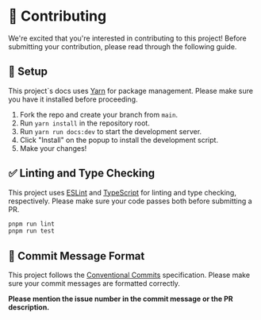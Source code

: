 # 🤝 Contributing

We're excited that you're interested in contributing to this project! Before submitting your contribution, please read through the following guide.

## 🔧 Setup

This project`s docs uses [Yarn](https://yarnpkg.com/) for package management. Please make sure you have it installed before proceeding.

1. Fork the repo and create your branch from `main`.
2. Run `yarn install` in the repository root.
3. Run `yarn run docs:dev` to start the development server.
4. Click "Install" on the popup to install the development script.
5. Make your changes!

## ✅ Linting and Type Checking

This project uses [ESLint](https://eslint.org/) and [TypeScript](https://www.typescriptlang.org/) for linting and type checking, respectively. Please make sure your code passes both before submitting a PR.

```bash
pnpm run lint
pnpm run test
```

## 📝 Commit Message Format

This project follows the [Conventional Commits](https://www.conventionalcommits.org/) specification. Please make sure your commit messages are formatted correctly.

**Please mention the issue number in the commit message or the PR description.**